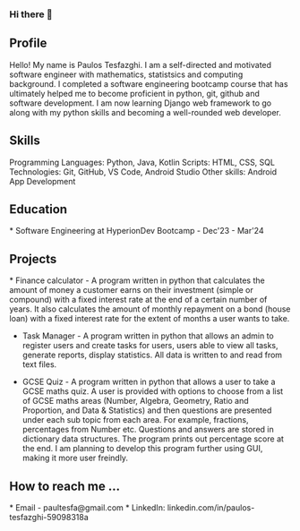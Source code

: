 ### Hi there 👋

<h2> Profile </h2>

Hello! My name is Paulos Tesfazghi. I am a self-directed and motivated software engineer with mathematics, statistsics and computing background.
I completed a software engineering bootcamp course that has ultimately helped me to become proficient in python, git, github and software 
development. I am now learning Django web framework to go along with my python skills and becoming a well-rounded web developer.

<h2> Skills </h2>
Programming Languages: Python, Java, Kotlin
Scripts: HTML, CSS, SQL
Technologies: Git, GitHub, VS Code, Android Studio
Other skills: Android App Development

<h2>Education</h2>
* Software Engineering at HyperionDev Bootcamp - Dec'23 - Mar'24

<h2>Projects </h2>
* Finance calculator - A program written in python that calculates the amount of money a customer earns on their investment (simple or compound) 
  with a fixed interest rate at the end of a certain number of years. It also calculates the amount of monthly repayment on a bond (house loan) 
  with a fixed interest rate for the extent of months a user wants to take. 

* Task Manager - A program written in python that allows an admin to register users and create tasks for users, users able to view all tasks,
  generate reports, display statistics. All data is written to and read from text files.

* GCSE Quiz - A program written in python that allows a user to take a GCSE maths quiz. A user is provided with options to choose from a list of
  GCSE maths areas (Number, Algebra, Geometry, Ratio and Proportion, and Data & Statistics) and then questions are presented under each sub topic from each area.
  For example, fractions, percentages from Number etc. Questions and answers are stored in dictionary data structures. The program prints out percentage score at the end.
  I am planning to develop this program further using GUI, making it more user freindly.   
   
<h2>How to reach me ...</h2>
* Email - paultesfa@gmail.com
* LinkedIn: linkedin.com/in/paulos-tesfazghi-59098318a
